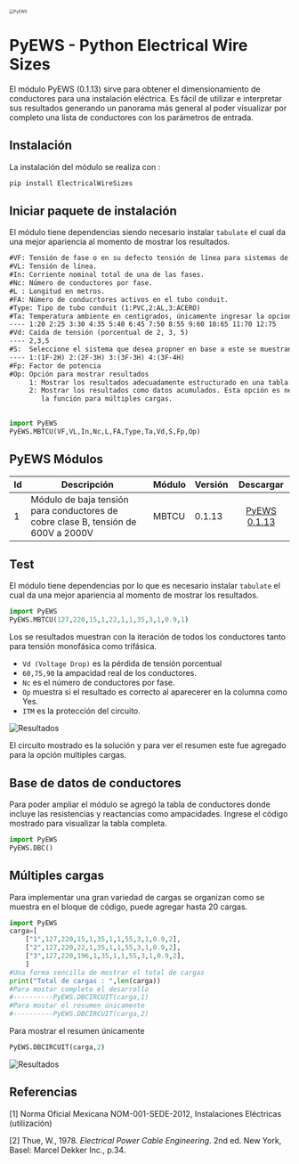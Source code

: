 <img src="https://i.ibb.co/YD4XKb8/02.png" alt="PyEWS" style="zoom:50%;" />



# PyEWS - Python Electrical Wire Sizes 

El módulo PyEWS (0.1.13) sirve para obtener el dimensionamiento de conductores para una instalación eléctrica. Es fácil de utilizar e interpretar sus resultados generando un panorama más general al poder visualizar por completo una lista de conductores con los parámetros de entrada.

## Instalación

La instalación del módulo se realiza con :

```Python
pip install ElectricalWireSizes
```

## Iniciar paquete de instalación

El módulo tiene dependencias siendo necesario instalar `tabulate` el cual da una mejor apariencia al momento de mostrar los resultados.

```tex
#VF: Tensión de fase o en su defecto tensión de línea para sistemas de 1F2H, 2F.
#VL: Tensión de línea.
#In: Corriente nominal total de una de las fases.
#Nc: Número de conductores por fase.
#L : Longitud en metros.
#FA: Número de conducrtores activos en el tubo conduit.
#Type: Tipo de tubo conduit (1:PVC,2:AL,3:ACERO)
#Ta: Temperatura ambiente en centigrados, únicamente ingresar la opcion númerica.
---- 1:20 2:25 3:30 4:35 5:40 6:45 7:50 8:55 9:60 10:65 11:70 12:75
#Vd: Caída de tensión (porcentual de 2, 3, 5)
---- 2,3,5	
#S:  Seleccione el sistema que desea propner en base a este se muestran los resultados.
---- 1:(1F-2H) 2:(2F-3H) 3:(3F-3H) 4:(3F-4H)
#Fp: Factor de potencia
#Op: Opción para mostrar resultados
	 1: Mostrar los resultados adecuadamente estructurado en una tabla. 
	 2: Mostrar los resultados como datos acumulados. Esta opción es necesario cuando se activa
	 	la función para múltiples cargas.
	
```

```python
import PyEWS 
PyEWS.MBTCU(VF,VL,In,Nc,L,FA,Type,Ta,Vd,S,Fp,Op)
```

## PyEWS Módulos

| Id   | Descripción                                                  | Módulo | Versión |                      Descargar                      |
| ---- | ------------------------------------------------------------ | ------ | ------- | :-------------------------------------------------: |
| 1    | Módulo de baja tensión para conductores de cobre clase B,  tensión de 600V a 2000V | MBTCU  | 0.1.13  | [PyEWS 0.1.13](https://github.com/jacometoss/PyEWS) |

## Test

El módulo tiene dependencias por lo que es necesario instalar `tabulate` el cual da una mejor apariencia al momento de mostrar los resultados.

```python
import PyEWS
PyEWS.MBTCU(127,220,15,1,22,1,1,35,3,1,0.9,1)
```

Los se resultados muestran con la iteración de todos los conductores tanto para tensión monofásica como trifásica.

- `Vd (Voltage Drop)` es la pérdida de tensión porcentual 
- `60,75,90` la ampacidad real de los conductores.
- `Nc` es el número de conductores por fase.
- `Op` muestra si el resultado es correcto al aparecerer en la columna como Yes.
- `ITM` es la protección del circuito.

![Resultados](https://i.ibb.co/VDtY0vz/Ejemplo-01.jpg)

El circuito mostrado es la solución y para ver el resumen este fue agregado para la opción multiples cargas.

## Base de datos de conductores

Para poder ampliar el módulo se agregó la tabla de conductores donde incluye las resistencias y reactancias como ampacidades. Ingrese el código mostrado para visualizar la tabla completa.

```python
import PyEWS
PyEWS.DBC()
```

## Múltiples cargas 

Para implementar una gran variedad de cargas se organizan como se muestra en el bloque de código, puede agregar hasta 20 cargas.

```python
import PyEWS
carga=[
    ["1",127,220,15,1,35,1,1,55,3,1,0.9,2],
    ["2",127,220,22,1,35,1,1,55,3,1,0.9,2],
    ["3",127,220,196,1,35,1,1,55,3,1,0.9,2],  
    ]
#Una forma sencilla de mostrar el total de cargas
print("Total de cargas : ",len(carga))
#Para mostar completo el desarrollo
#----------PyEWS.DBCIRCUIT(carga,1)
#Para mostar el resumen únicamente 
#----------PyEWS.DBCIRCUIT(carga,2)
```

Para mostrar el resumen únicamente

```python
PyEWS.DBCIRCUIT(carga,2)
```

![Resultados](https://i.ibb.co/ncydXWx/Ejemplo-02.jpg)



## Referencias

[1] Norma Oficial Mexicana NOM-001-SEDE-2012, Instalaciones Eléctricas (utilización)

[2] Thue, W., 1978. *Electrical Power Cable Engineering*. 2nd ed. New York, Basel: Marcel Dekker Inc., p.34.

